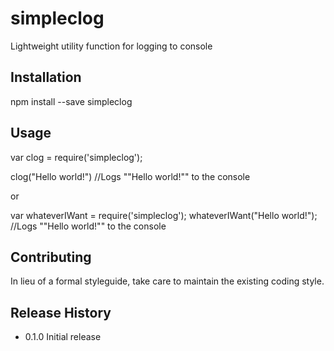 simpleclog
====
Lightweight utility function for logging to console

## Installation

  npm install --save simpleclog 


## Usage
  var clog = require('simpleclog');

clog("Hello world!") //Logs ""Hello world!"" to the console

or

var whateverIWant = require('simpleclog');
whateverIWant("Hello world!"); //Logs ""Hello world!"" to the console

## Contributing
  
  In lieu of a formal styleguide, take care to maintain the existing coding style.


## Release History

  * 0.1.0 Initial release
